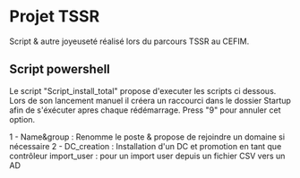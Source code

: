 # Projet TSSR
Script & autre joyeuseté réalisé lors du parcours TSSR au CEFIM.
## Script powershell
Le script "Script_install_total" propose d'executer les scripts ci dessous.
Lors de son lancement manuel il créera un raccourci dans le dossier Startup afin de s'éxécuter apres chaque rédémarrage. Press "9" pour annuler cet option.


1 - Name&group : Renomme le poste & propose de rejoindre un domaine si nécessaire
2 - DC_creation : Installation d'un DC et promotion en tant que contrôleur
import_user : pour un import user depuis un fichier CSV vers un AD